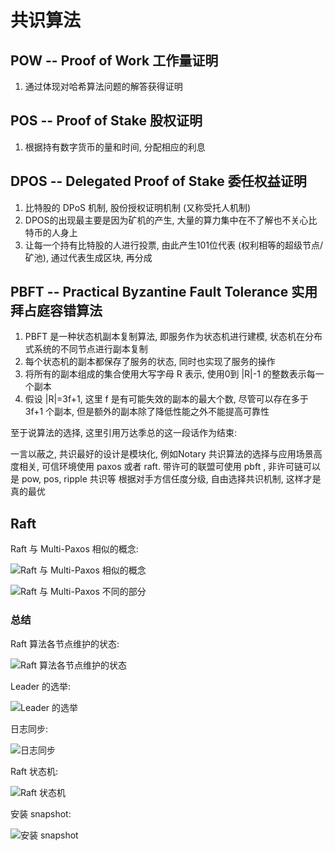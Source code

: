 # 共识算法

## POW -- Proof of Work 工作量证明

1. 通过体现对哈希算法问题的解答获得证明

## POS -- Proof of Stake 股权证明

1. 根据持有数字货币的量和时间, 分配相应的利息

## DPOS -- Delegated Proof of Stake 委任权益证明

1. 比特股的 DPoS 机制, 股份授权证明机制 (又称受托人机制)
3. DPOS的出现最主要是因为矿机的产生, 大量的算力集中在不了解也不关心比特币的人身上
2. 让每一个持有比特股的人进行投票, 由此产生101位代表 (权利相等的超级节点/矿池), 通过代表生成区块, 再分成

## PBFT -- Practical Byzantine Fault Tolerance 实用拜占庭容错算法

1. PBFT 是一种状态机副本复制算法, 即服务作为状态机进行建模, 状态机在分布式系统的不同节点进行副本复制
2. 每个状态机的副本都保存了服务的状态, 同时也实现了服务的操作
3. 将所有的副本组成的集合使用大写字母 R 表示, 使用0到 |R|-1 的整数表示每一个副本
4. 假设 |R|=3f+1, 这里 f 是有可能失效的副本的最大个数, 尽管可以存在多于 3f+1 个副本, 但是额外的副本除了降低性能之外不能提高可靠性


至于说算法的选择, 这里引用万达季总的这一段话作为结束:

一言以蔽之, 共识最好的设计是模块化, 例如Notary
共识算法的选择与应用场景高度相关, 可信环境使用 paxos 或者 raft. 带许可的联盟可使用 pbft , 非许可链可以是 pow, pos, ripple 共识等
根据对手方信任度分级, 自由选择共识机制, 这样才是真的最优

## Raft

Raft 与 Multi-Paxos 相似的概念:

![Raft 与 Multi-Paxos 相似的概念](v2-a932cb62a02604d5ec57dc0a046a1414_r.jpg)

![Raft 与 Multi-Paxos 不同的部分](v2-7679d235c0ac8056552ba88b677e73a2_r.jpg)

### 总结

Raft 算法各节点维护的状态:

![Raft 算法各节点维护的状态](v2-9b53bd65fa9e11eeefd5331833d41c78_r.jpg)

Leader 的选举:

![Leader 的选举](v2-05b80ce9095004381b5846c6179f932e_r.jpg)

日志同步:

![日志同步](v2-8713b773762e9644c38defa5086afacd_r.jpg)

Raft 状态机:

![Raft 状态机](v2-4abb923772ec1be269843c977b5af3c8_r.jpg)

安装 snapshot:

![安装 snapshot](v2-793f4024bfcb648d9aab2a3dfe6b80de_r.jpg)
